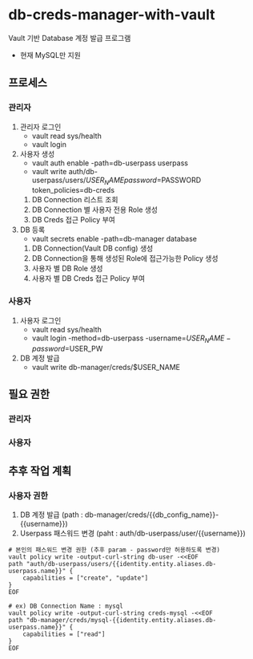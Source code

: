 # db-creds-manager-with-vault
Vault 기반 Database 계정 발급 프로그램
- 현재 MySQL만 지원

## 프로세스
### 관리자
1. 관리자 로그인
    - vault read sys/health
    - vault login
2. 사용자 생성
    - vault auth enable -path=db-userpass userpass
    - vault write auth/db-userpass/users/$USER_NAME password=$PASSWORD token_policies=db-creds
    1) DB Connection 리스트 조회
    2) DB Connection 별 사용자 전용 Role 생성
    3) DB Creds 접근 Policy 부여
3. DB 등록
    - vault secrets enable -path=db-manager database
    1) DB Connection(Vault DB config) 생성
    2) DB Connection을 통해 생성된 Role에 접근가능한 Policy 생성
    3) 사용자 별 DB Role 생성
    4) 사용자 별 DB Creds 접근 Policy 부여
### 사용자
1. 사용자 로그인
    - vault read sys/health
    - vault login -method=db-userpass -username=$USER_NAME -password=$USER_PW
2. DB 계정 발급
    - vault write db-manager/creds/$USER_NAME

## 필요 권한
### 관리자

### 사용자
    

## 추후 작업 계획


### 사용자 권한
1. DB 계정 발급 (path : db-manager/creds/{{db_config_name}}-{{username}})
2. Userpass 패스워드 변경 (paht : auth/db-userpass/user/{{username}})
```shell
# 본인의 패스워드 변경 권한 (추후 param - password만 허용하도록 변경)
vault policy write -output-curl-string db-user -<<EOF
path "auth/db-userpass/users/{{identity.entity.aliases.db-userpass.name}}" {
    capabilities = ["create", "update"]
}
EOF

# ex) DB Connection Name : mysql
vault policy write -output-curl-string creds-mysql -<<EOF
path "db-manager/creds/mysql-{{identity.entity.aliases.db-userpass.name}}" {
    capabilities = ["read"]
}
EOF
```

